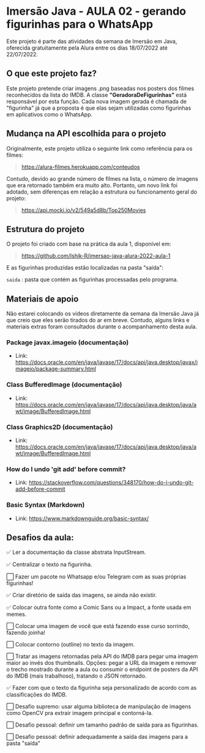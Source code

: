 # Imersão Java - AULA 02 - gerando figurinhas para o WhatsApp
Este projeto é parte das atividades da semana de Imersão em Java, oferecida gratuitamente pela Alura entre os dias 18/07/2022 até 22/07/2022.

## O que este projeto faz?
Este projeto pretende criar imagens .png baseadas nos posters dos filmes reconhecidos da lista do IMDB. A classe **"GeradoraDeFigurinhas"** está responsável por esta função. Cada nova imagem gerada é chamada de "figurinha" já que a proposta é que elas sejam utilizadas como figurinhas em aplicativos como o WhatsApp.

## Mudança na API escolhida para o projeto
Originalmente, este projeto utiliza o seguinte link como referência para os filmes: 

> https://alura-filmes.herokuapp.com/conteudos

Contudo, devido ao grande número de filmes na lista, o número de imagens que era retornado também era muito alto. Portanto, um novo link foi adotado, sem diferenças em relação a estrutura ou funcionamento geral do projeto:

> https://api.mocki.io/v2/549a5d8b/Top250Movies

## Estrutura do projeto
O projeto foi criado com base na prática da aula 1, disponível em:

> https://github.com/Ishik-R/imersao-java-alura-2022-aula-1

E as figurinhas produzidas estão localizadas na pasta "saída":

`saida` : pasta que contém as figurinhas processadas pelo programa.

## Materiais de apoio
Não estarei colocando os vídeos diretamente da semana da Imersão Java já que creio que eles serão tirados do ar em breve. Contudo, alguns links e materiais extras foram consultados durante o acompanhamento desta aula.

### Package javax.imageio (documentação)
* Link: https://docs.oracle.com/en/java/javase/17/docs/api/java.desktop/javax/imageio/package-summary.html

### Class BufferedImage (documentação)
* Link: https://docs.oracle.com/en/java/javase/17/docs/api/java.desktop/java/awt/image/BufferedImage.html

### Class Graphics2D (documentação)
* Link: https://docs.oracle.com/en/java/javase/17/docs/api/java.desktop/java/awt/image/BufferedImage.html

### How do I undo 'git add' before commit?
* Link: https://stackoverflow.com/questions/348170/how-do-i-undo-git-add-before-commit

### Basic Syntax (Markdown)
* Link: https://www.markdownguide.org/basic-syntax/

## Desafios da aula:
✅ Ler a documentação da classe abstrata InputStream.

✅ Centralizar o texto na figurinha.

⬜️ Fazer um pacote no Whatsapp e/ou Telegram com as suas próprias figurinhas!
 
✅ Criar diretório de saída das imagens, se ainda não existir.

✅ Colocar outra fonte como a Comic Sans ou a Impact, a fonte usada em memes.

⬜️ Colocar uma imagem de você que está fazendo esse curso sorrindo, fazendo joinha!

⬜️ Colocar contorno (outline) no texto da imagem.

⬜️ Tratar as imagens retornadas pela API do IMDB para pegar uma imagem maior ao invés dos thumbnails. Opções: pegar a URL da imagem e remover o trecho mostrado durante a aula ou consumir o endpoint de posters da API do IMDB (mais trabalhoso), tratando o JSON retornado.

✅ Fazer com que o texto da figurinha seja personalizado de acordo com as classificações do IMDB.

⬜️ Desafio supremo: usar alguma biblioteca de manipulação de imagens como OpenCV pra extrair imagem principal e contorná-la.

⬜️ Desafio pessoal: definir um tamanho padrão de saída para as figurinhas.

⬜️ Desafio pessoal: definir adequadamente a saída das imagens para a pasta "saída"